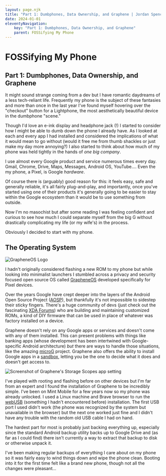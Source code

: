 ```yaml
---
layout: page.njk
title: "Part 1: Dumbphones, Data Ownership, and Graphene | Jordan Spencer"
date: 2024-01-01
eleventyNavigation:
    key: "Part 1: Dumbphones, Data Ownership, and Graphene"
    parent: FOSSifying My Phone
---
```


# FOSSifying My Phone

## Part 1: Dumbphones, Data Ownership, and Graphene

It might sound strange coming from a dev but I have romantic daydreams of a less tech-reliant life. Frequently my phone is the subject of these fantasies and more than once in the last year I've found myself hovering over the "checkout" button for a Lightphone, the most aesthetically beautiful device in the dumbphone "scene."

Though I'd love an e-ink display and headphone jack (!) I started to consider how I might be able to dumb down the phone I already have. As I looked at each and every app I had installed and considered the implications of what it would mean to go without (would it free me from thumb shackles or just make my day more annoying?) I also started to think about how much of my phone was held tightly in the hands of _one big company_.

I use almost every Google product and service numerous times every day. Gmail, Chrome, Drive, Maps, Messages, Android OS, YouTube.... Even the my phone, a Pixel, is Google _hardware_.

Of course there is (arguably) good reason for this: it feels easy, safe and generally reliable, it's all fairly plug-and-play, and importantly, once you've started using one of their products it's generally going to be easier to stay within the Google ecosystem than it would be to use something from outside.

Now I'm no masochist but after some reading I was feeling confident and curious to see how much I could separate myself from the big G without drastically complicating my life (or my wife's) in the process.

Obviously I decided to start with my phone.

## The Operating System

![GrapheneOS Logo](https://dev-to-uploads.s3.amazonaws.com/uploads/articles/bage4s6f2rssq6ybkm9s.jpg)

I hadn't originally considered flashing a new ROM to my phone but while looking into minimalist launchers I stumbled across a privacy and security focused open source OS called [GrapheneOS](https://grapheneos.org/) developed specifically for Pixel devices.

Over the years Google have crept deeper into the layers of the Android Open Source Project ([AOSP](https://source.android.com/)), but thankfully it's not impossible to sidestep their sticky fingers. There's a huge community of devs (just check out the fascinating [XDA Forums](https://xdaforums.com/)) who are building and maintaining customized ROMs, a kind of DIY firmware that can be used in place of whatever was factory installed on a device.

Graphene doesn't rely on any Google apps or services and doesn't come with any of them installed. This can present problems with things like banking apps (whose development has been intertwined with Google-specific Android architecture) _but_ there are ways to handle those situations, like the amazing [microG](https://microg.org/) project. Graphene also offers the ability to install Google apps in a [sandbox](https://grapheneos.org/usage#sandboxed-google-play), letting you be the one to decide what it does and doesn't get access to.

![Screenshot of Graphene's Storage Scopes app setting](https://dev-to-uploads.s3.amazonaws.com/uploads/articles/vkwac08skgfgs49bjh8p.png)

I've played with rooting and flashing before on other devices but I'm far from an expert and I found the installation of Graphene to be incredibly simple. I've been on Mint Mobile for a few years now so my phone was already unlocked. I used a Linux machine and Brave browser to run the [webUSB](https://grapheneos.org/install/web) (something I hadn't encountered before) installation. The first USB port I used didn't work (the phone was recognized by the system but unavailable in the browser) but the next one worked just fine and I didn't have any trouble with the random old USB cable I had on hand.

The hardest part for most is probably just backing everything up, especially since the standard Android backup utility backs up to Google Drive and (as far as I could find) there isn't currently a way to extract that backup to disk or otherwise unpack it.

I've been making regular backups of everything I care about on my phone so it was fairly easy to wind things down and wipe the phone clean. Booting into it for the first time felt like a brand new phone, though not all the changes were pleasant...
